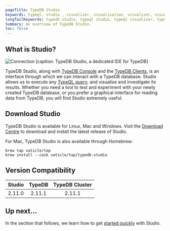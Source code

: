 ```yaml
---
pageTitle: TypeDB Studio
keywords: typeql, studio , visualiser, visualisation, visualizer, visualization
longTailKeywords: typedb studio, typeql studio, typeql visualiser, typeql visualisation, typeql visualizer, typeql visualization
Summary: An overview of TypeDB Studio.
toc: false
---
```

## What is Studio?
![Connection](/docs/images/studio/studio.png)
[caption: TypeDB Studio, a dedicated IDE for TypeDB]

TypeDB Studio, along with [TypeDB Console](../02-console/01-console.md) and the [TypeDB Clients](../03-client-api/00-overview.md), is an interface through which we can interact with a TypeDB database.
Studio allows us to execute any [TypeQL query](../11-query/00-overview.md), and visualise and investigate its results.
Whether you need a tool to test and experiment with your newly created TypeDB database, or you prefer a graphical interface for reading data from TypeDB, you will find Studio extremely useful.

## Download Studio
TypeDB Studio is available for Linux, Mac and Windows. Visit the [Download Centre](https://vaticle.com/download#typedb-studio) to download and install the latest release of Studio.

For Mac, TypeDB Studio is also available through Homebrew:

```
brew tap vaticle/tap
brew install --cask vaticle/tap/typedb-studio
```


## Version Compatibility

| Studio | TypeDB | TypeDB Cluster |
|:------:|:------:|:--------------:|
| 2.11.0 | 2.11.1 |     2.11.1     |


## Up next...
In the section that follows, we learn how to get [started quickly](../07-studio/01-quickstart.md) with Studio.
